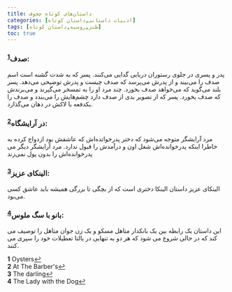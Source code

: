 ```yaml
---
title: داستان‌های کوتاه چخوف
categories: [ادبیات داستانی,داستان کوتاه]
tags: [طنز,روسیه,داستان کوتاه]
toc: true
---
```


### صدف<sup id="a1">[1](#f1)</sup>:
پدر و پسری در جلوی رستوران دریایی گدایی می‌کنند. پسر که به شدت گشنه است اسم صدف را می‌بیند و از پدرش می‌پرسد که صدف چیست و پدرش توضیحی می‌دهد. پسر بلند می‌گوید که می‌خواهد صدف بخورد. چند مرد او را به تمسخر می‌گیرند و می‌برندش که صدف بخورد. پسر که از تصویر بدی از صدف دارد چشم‌هایش را می‌بندد و صدف را یکدفعه با لاکش در دهان ‌می‌گذارد.

### در آرایشگاه<sup id="a2">[2](#f2)</sup>:
مرد آرایشگر متوجه می‌شود که دختر پدرخواتده‌اش که عاشقش بود ازدواج کرده به خاطرا اینکه پدرخوانده‌اش شغل اون و درآمدش را قبول ندارد. مرد آرایشگر دیگر می پدرخوانده‌اش را بدون پول نمی‌زند

### الینکای عزیز<sup id="a3">[3](#f3)</sup>:
الینکای عزیز داستان الینکا دختری است که از بچگی تا بزرگی همیشه باید عاشق کسی می‌بود. 

### بانو با سگ ملوس<sup id="a4">[4](#f4)</sup>:
این داستان یک رابطه بین یک بانکدار متاهل مسکو و یک زن جوان متاهل را توصیف می کند که در حالی شروع می شود که هر دو به تنهایی در یالتا تعطیلات خود را سپری می کنند.


<b id="f1">1</b> <span class="footnote">Oysters</span>[↩](#a1)
<br><b id="f2">2</b> <span class="footnote">At The Barber's</span>[↩](#a2)
<br><b id="f3">3</b> <span class="footnote">The darling</span>[↩](#a3)
<br><b id="f4">4</b> <span class="footnote">The Lady with the Dog</span>[↩](#a4)